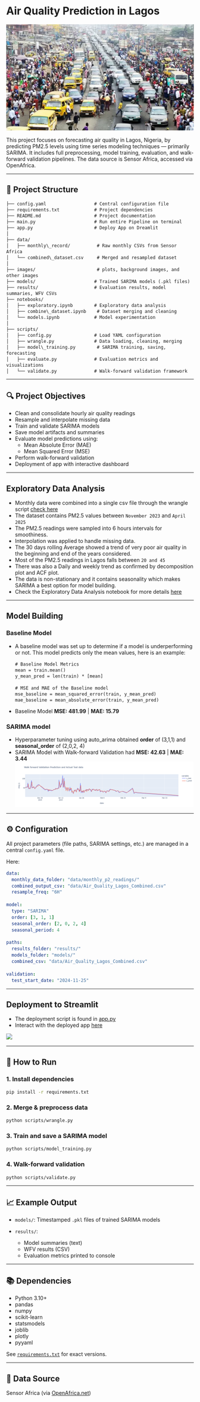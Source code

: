 # Air Quality Prediction in Lagos

![](images/lagos_background.webp)

This project focuses on forecasting air quality in Lagos, Nigeria, by predicting PM2.5 levels using time series modeling techniques — primarily SARIMA. It includes full preprocessing, model training, evaluation, and walk-forward validation pipelines. The data source is Sensor Africa, accessed via OpenAfrica.

---

## 📁 Project Structure
```
├── config.yaml                  # Central configuration file
├── requirements.txt             # Project dependencies
├── README.md                    # Project documentation
├── main.py                      # Run entire Pipeline on terminal
├── app.py                       # Deploy App on Dreamlit
│
├── data/
│   ├── monthly\_record/          # Raw monthly CSVs from Sensor Africa
│   └── combined\_dataset.csv     # Merged and resampled dataset
│
├── images/                       # plots, background images, and other images
├── models/                      # Trained SARIMA models (.pkl files)
├── results/                     # Evaluation results, model summaries, WFV CSVs
├── notebooks/
│   ├── exploratory.ipynb        # Exploratory data analysis
│   ├── combine\_dataset.ipynb    # Dataset merging and cleaning
│   └── models.ipynb             # Model experimentation
│
├── scripts/
│   ├── config.py                # Load YAML configuration
│   ├── wrangle.py               # Data loading, cleaning, merging
│   ├── model\_training.py        # SARIMA training, saving, forecasting
│   ├── evaluate.py              # Evaluation metrics and visualizations
│   └── validate.py              # Walk-forward validation framework 
```

---

## 🔍 Project Objectives

- Clean and consolidate hourly air quality readings
- Resample and interpolate missing data
- Train and validate SARIMA models
- Save model artifacts and summaries
- Evaluate model predictions using:
  - Mean Absolute Error (MAE)
  - Mean Squared Error (MSE)
- Perform walk-forward validation
- Deployment of app with interactive dashboard

---

## Exploratory Data Analysis
- Monthly data were combined into a single csv file through the wrangle script [check here](scripts/wrangle.py)
- The dataset contains PM2.5 values between `November 2023` and `April 2025`
- The PM2.5 readings were sampled into 6 hours intervals for smoothiness.
- Interpolation was applied to handle missing data.
- The 30 days rolling Average showed a trend of very poor air quality in the beginning and end of the years considered.
- Most of the PM2.5 readings in Lagos falls between ```20 and 45```
- There was also a Daily and weekly trend as confirmed by decomposition plot and ACF plot.
- The data is non-stationary and it contains seasonality which makes SARIMA a best option for model building.
- Check the Exploratory Data Analysis notebook for more details [here](notebooks/combine_dataset.ipynb)

---

## Model Building
### Baseline Model
- A baseline model was set up to determine if a model is underperforming or not. This model predicts only the mean values,
  here is an example:
  ```
  # Baseline Model Metrics
  mean = train.mean()
  y_mean_pred = len(train) * [mean]
  
  # MSE and MAE of the Baseline model
  mse_baseline = mean_squared_error(train, y_mean_pred)
  mae_baseline = mean_absolute_error(train, y_mean_pred)
   ```
- Baseline Model **MSE: 481.99**  |  **MAE: 15.79**

### SARIMA model
- Hyperparameter tuning using auto_arima obtained **order** of (3,1,1) and **seasonal_order** of (2,0,2, 4)
- SARIMA Model with Walk-forward Validation had **MSE: 42.63**  |  **MAE: 3.44**
![](images/comparison_plot.png)
---
## ⚙️ Configuration

All project parameters (file paths, SARIMA settings, etc.) are managed in a central `config.yaml` file.

Here:
```yaml
data:
  monthly_data_folder: "data/monthly_p2_readings/"
  combined_output_csv: "data/Air_Quality_Lagos_Combined.csv"
  resample_freq: "6H"

model:
  type: "SARIMA"
  order: [3, 1, 1]
  seasonal_order: [2, 0, 2, 4]
  seasonal_period: 4

paths:
  results_folder: "results/"
  models_folder: "models/"
  combined_csv: "data/Air_Quality_Lagos_Combined.csv"

validation:
  test_start_date: "2024-11-25"

````

---

## Deployment to Streamlit
- The deployment script is found in [app.py](app.py)
- Interact with the deployed app [here](https://air-quality-prediction-in-lagos-app.streamlit.app/)

![](images/app_display.png)

---

## 🧪 How to Run

### 1. Install dependencies

```bash
pip install -r requirements.txt
```

### 2. Merge & preprocess data

```bash
python scripts/wrangle.py
```

### 3. Train and save a SARIMA model

```bash
python scripts/model_training.py
```

### 4. Walk-forward validation

```bash
python scripts/validate.py
```

---

## 📈 Example Output

* `models/`: Timestamped `.pkl` files of trained SARIMA models
* `results/`:

  * Model summaries (text)
  * WFV results (CSV)
  * Evaluation metrics printed to console

---

## 📚 Dependencies

* Python 3.10+
* pandas
* numpy
* scikit-learn
* statsmodels
* joblib
* plotly
* pyyaml

See [`requirements.txt`](requirements.txt) for exact versions.

---

## 📌 Data Source

Sensor Africa (via [OpenAfrica.net](https://open.africa/dataset/sensorsafrica-airquality-archive-lagos))


